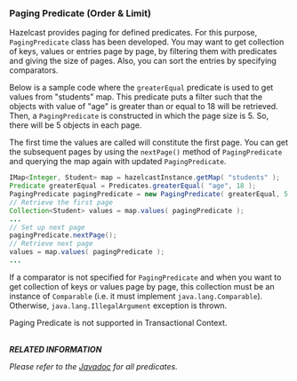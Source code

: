 

### Paging Predicate (Order & Limit)

Hazelcast provides paging for defined predicates. For this purpose, `PagingPredicate` class has been developed. You may want to
get collection of keys, values or entries page by page, by filtering them with predicates and giving the size of pages. Also, you
can sort the entries by specifying comparators.

Below is a sample code where the `greaterEqual` predicate is used to get values from "students" map. This predicate puts a filter
such that the objects with value of "age" is greater than or equal to 18 will be retrieved. Then, a `PagingPredicate` is
constructed in which the page size is 5. So, there will be 5 objects in each page.

The first time the values are called will constitute the first page. You can get the subsequent pages by using the `nextPage()`
method of `PagingPredicate` and querying the map again with updated `PagingPredicate`.


```java
IMap<Integer, Student> map = hazelcastInstance.getMap( "students" );
Predicate greaterEqual = Predicates.greaterEqual( "age", 18 );
PagingPredicate pagingPredicate = new PagingPredicate( greaterEqual, 5 );
// Retrieve the first page
Collection<Student> values = map.values( pagingPredicate );
...
// Set up next page
pagingPredicate.nextPage();
// Retrieve next page
values = map.values( pagingPredicate );
...
```

If a comparator is not specified for `PagingPredicate` and when you want to get collection of keys or values page by page, this collection must be an instance of `Comparable` (i.e. it must implement `java.lang.Comparable`). Otherwise, `java.lang.IllegalArgument` exception is thrown.

Paging Predicate is not supported in Transactional Context.
<br></br>

***RELATED INFORMATION***

*Please refer to the [Javadoc](http://hazelcast.org/docs/latest/javadoc/com/hazelcast/query/Predicates.html) for all
predicates.*




